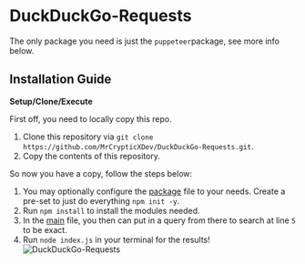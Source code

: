 # DuckDuckGo-Requests
The only package you need is just the `puppeteer`package, see more info below.

## Installation Guide

**Setup/Clone/Execute**

First off, you need to locally copy this repo.
1. Clone this repository via `git clone https://github.com/MrCrypticXDev/DuckDuckGo-Requests.git`.
2. Copy the contents of this repository.

So now you have a copy, follow the steps below:
1. You may optionally configure the [package](package.json) file to your needs. Create a pre-set to just do everything `npm init -y`.
2. Run `npm install` to install the modules needed.
3. In the [main](index.js) file, you then can put in a query from there to search at line `5` to be exact.
4. Run `node index.js` in your terminal for the results!
![DuckDuckGo-Requests](https://socialify.git.ci/MrCrypticXDev/DuckDuckGo-Requests/image?description=1&forks=1&issues=1&language=1&logo=https%3A%2F%2Fim-an.explorer.workers.dev%2F3vF34Ar.png&owner=1&pattern=Brick%20Wall&stargazers=1&theme=Light)
